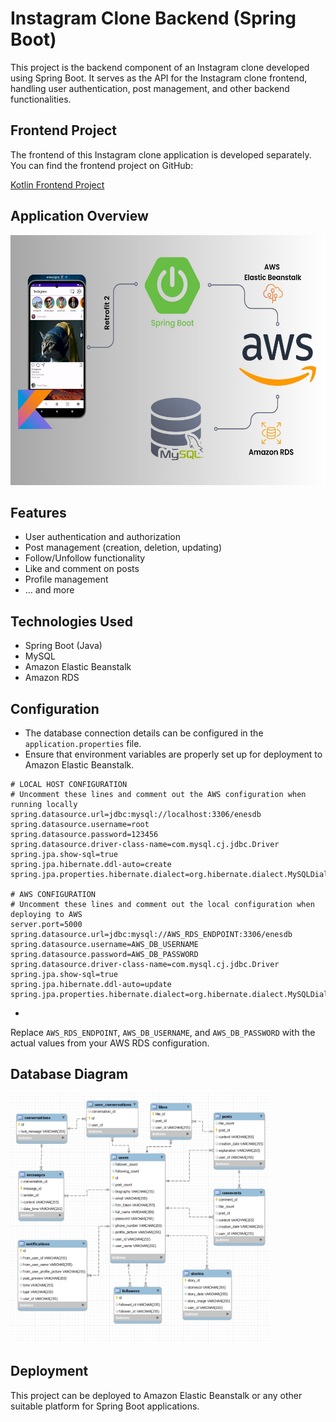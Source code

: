 # Instagram Clone Backend (Spring Boot)

This project is the backend component of an Instagram clone developed using Spring Boot. It serves as the API for the Instagram clone frontend, handling user authentication, post management, and other backend functionalities.

## Frontend Project

The frontend of this Instagram clone application is developed separately. You can find the frontend project on GitHub:

[Kotlin Frontend Project](https://github.com/EnesAlgan76/Kotlin_InstagramClone)

## Application Overview
<img src="images/overview.jpg" alt="Application Overview" height="400" />

## Features

- User authentication and authorization
- Post management (creation, deletion, updating)
- Follow/Unfollow functionality
- Like and comment on posts
- Profile management
- ... and more

## Technologies Used

- Spring Boot (Java)
- MySQL
- Amazon Elastic Beanstalk
- Amazon RDS


## Configuration

- The database connection details can be configured in the `application.properties` file.
- Ensure that environment variables are properly set up for deployment to Amazon Elastic Beanstalk.

```properties
# LOCAL HOST CONFIGURATION
# Uncomment these lines and comment out the AWS configuration when running locally
spring.datasource.url=jdbc:mysql://localhost:3306/enesdb
spring.datasource.username=root
spring.datasource.password=123456
spring.datasource.driver-class-name=com.mysql.cj.jdbc.Driver
spring.jpa.show-sql=true
spring.jpa.hibernate.ddl-auto=create
spring.jpa.properties.hibernate.dialect=org.hibernate.dialect.MySQLDialect

# AWS CONFIGURATION
# Uncomment these lines and comment out the local configuration when deploying to AWS
server.port=5000
spring.datasource.url=jdbc:mysql://AWS_RDS_ENDPOINT:3306/enesdb
spring.datasource.username=AWS_DB_USERNAME
spring.datasource.password=AWS_DB_PASSWORD
spring.datasource.driver-class-name=com.mysql.cj.jdbc.Driver
spring.jpa.show-sql=true
spring.jpa.hibernate.ddl-auto=update
spring.jpa.properties.hibernate.dialect=org.hibernate.dialect.MySQLDialect

```
-
Replace `AWS_RDS_ENDPOINT`, `AWS_DB_USERNAME`, and `AWS_DB_PASSWORD` with the actual values from your AWS RDS configuration.

## Database Diagram 
<img src="images/mysqldigram-min.png" alt="Application Overview" height="400" />


## Deployment

This project can be deployed to Amazon Elastic Beanstalk or any other suitable platform for Spring Boot applications.

